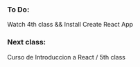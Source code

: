 ### To Do:
Watch 4th class && Install Create React App

### Next class:
Curso de Introduccion a React / 5th class